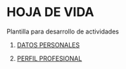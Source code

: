 # HOJA DE VIDA
Plantilla para desarrollo de actividades

1. [DATOS PERSONALES](C:\Users\Orlando\Documents\GitHub\proyecto-formativo-grupo2\.github\Hojadevida.md) 

2. [PERFIL PROFESIONAL](C:\Users\Orlando\Documents\GitHub\proyecto-formativo-grupo2\.github\perfilProfesional.md)
